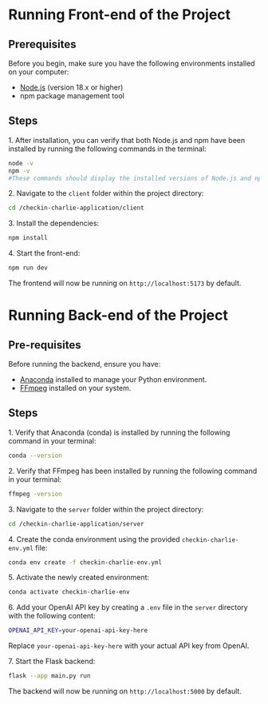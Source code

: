 # Running Front-end of the Project

## Prerequisites

Before you begin, make sure you have the following environments installed on your computer:

- [Node.js](https://nodejs.org/zh-cn) (version 18.x or higher)
- npm package management tool

## Steps

1\. After installation, you can verify that both Node.js and npm have been installed by running the following commands in the terminal:

```sh
node -v
npm -v
#These commands should display the installed versions of Node.js and npm.
```

2\. Navigate to the `client` folder within the project directory:

```sh
cd /checkin-charlie-application/client
```

3\. Install the dependencies:

```sh
npm install
```

4\. Start the front-end:

```sh
npm run dev
```

The frontend will now be running on `http://localhost:5173` by default.

# Running Back-end of the Project

## Pre-requisites

Before running the backend, ensure you have:

- [Anaconda](https://www.anaconda.com/) installed to manage your Python environment.
- [FFmpeg](https://www.ffmpeg.org/) installed on your system.

## Steps

1\. Verify that Anaconda (conda) is installed by running the following command in your terminal:

```sh
conda --version
```

2\. Verify that FFmpeg has been installed by running the following command in your terminal:

```sh
ffmpeg -version
```

3\. Navigate to the `server` folder within the project directory:

```sh
cd /checkin-charlie-application/server
```

4\. Create the conda environment using the provided `checkin-charlie-env.yml` file:

```sh
conda env create -f checkin-charlie-env.yml
```

5\. Activate the newly created environment:

```sh
conda activate checkin-charlie-env
```

6\. Add your OpenAI API key by creating a `.env` file in the `server` directory with the following content:

```sh
OPENAI_API_KEY=your-openai-api-key-here
```

Replace `your-openai-api-key-here` with your actual API key from OpenAI.

7\. Start the Flask backend:

```sh
flask --app main.py run
```

The backend will now be running on `http://localhost:5000` by default.
